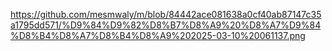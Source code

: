  https://github.com/mesmwaly/m/blob/84442ace081638a0cf40ab87147c35a1795dd571/%D9%84%D9%82%D8%B7%D8%A9%20%D8%A7%D9%84%D8%B4%D8%A7%D8%B4%D8%A9%202025-03-10%20061137.png
